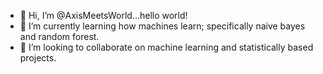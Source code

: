 - 👋 Hi, I’m @AxisMeetsWorld...hello world!
- 🌱 I’m currently learning how machines learn; specifically naive bayes and random forest.
- 💞️ I’m looking to collaborate on machine learning and statistically based projects.

<!---
AxisMeetsWorld/AxisMeetsWorld is a ✨ special ✨ repository because its `README.md` (this file) appears on your GitHub profile.
You can click the Preview link to take a look at your changes.
--->
